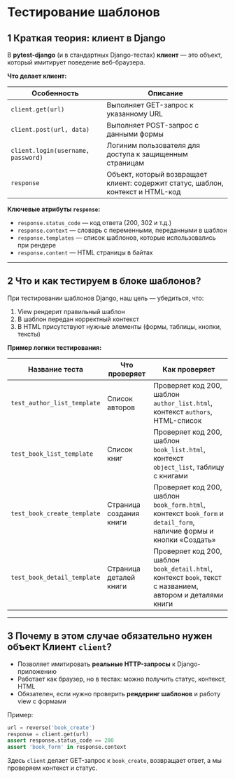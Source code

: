 # Тестирование шаблонов

## 1 Краткая теория: клиент в Django

В **pytest-django** (и в стандартных Django-тестах) **клиент** — это объект, который имитирует поведение веб-браузера.

**Что делает клиент:**

| Особенность                        | Описание                                                                        |
| ---------------------------------- | ------------------------------------------------------------------------------- |
| `client.get(url)`                  | Выполняет GET-запрос к указанному URL                                           |
| `client.post(url, data)`           | Выполняет POST-запрос с данными формы                                           |
| `client.login(username, password)` | Логиним пользователя для доступа к защищенным страницам                         |
| `response`                         | Объект, который возвращает клиент: содержит статус, шаблон, контекст и HTML-код |

**Ключевые атрибуты `response`:**

* `response.status_code` — код ответа (200, 302 и т.д.)
* `response.context` — словарь с переменными, переданными в шаблон
* `response.templates` — список шаблонов, которые использовались при рендере
* `response.content` — HTML страницы в байтах

---

## 2 Что и как тестируем в блоке шаблонов?

При тестировании шаблонов Django, наш цель — убедиться, что:

1. View рендерит правильный шаблон
2. В шаблон передан корректный контекст
3. В HTML присутствуют нужные элементы (формы, таблицы, кнопки, тексты)

**Пример логики тестирования:**

| Название теста              | Что проверяет           | Как проверяет                                                                                                      |
| --------------------------- | ----------------------- | ------------------------------------------------------------------------------------------------------------------ |
| `test_author_list_template` | Список авторов          | Проверяет код 200, шаблон `author_list.html`, контекст `authors`, HTML-список                                      |
| `test_book_list_template`   | Список книг             | Проверяет код 200, шаблон `book_list.html`, контекст `object_list`, таблицу с книгами                              |
| `test_book_create_template` | Страница создания книги | Проверяет код 200, шаблон `book_form.html`, контекст `book_form` и `detail_form`, наличие формы и кнопки «Создать» |
| `test_book_detail_template` | Страница деталей книги  | Проверяет код 200, шаблон `book_detail.html`, контекст `book`, текст с названием, автором и деталями книги         |

---

## 3 Почему в этом случае обязательно нужен объект Клиент `client`?

* Позволяет имитировать **реальные HTTP-запросы** к Django-приложению
* Работает как браузер, но в тестах: можно получить статус, контекст, HTML
* Обязателен, если нужно проверить **рендеринг шаблонов** и работу view с формами

Пример:

```python
url = reverse('book_create')
response = client.get(url)
assert response.status_code == 200
assert 'book_form' in response.context
```

Здесь `client` делает GET-запрос к `book_create`, возвращает ответ, а мы проверяем контекст и статус.


